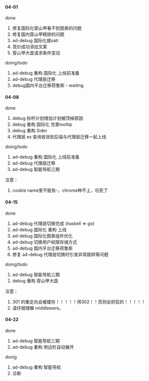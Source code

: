 #### 04-01

done
1. 修复国际化穿山甲看不到图表的问题
2. 修复国内穿山甲精排的问题
3. ad-debug 国际化接sati
4. 竞价成功添加文案
5. 穿山甲大盘请求条件变动

doing/todo
1. ad-debug 重构 国际化 上线前准备
2. ad-debug 代理层迁移
3. debug国内平台迁移荷鲁斯 - waiting

#### 04-08

done
1. debug 标杆计划增加计划被顶掉原因
2. debug 重构 国际化 完善tooltip
3. debug 重构 Sider
4. 代理层 es 查询收敛到后端与代理层迁移一起上线

doing/todo
1. ad-debug 重构 国际化 上线前准备
2. ad-debug 代理层迁移
3. ad-debug 智能导航三期

注意：
1. cookie name里不能有-，chrome种不上，坑死了

#### 04-15
done
1. ad-debug 代理层切换完成 (haskell => go)
2. ad-debug 国际化 重构 上线
3. ad-debug 国际化图表组件优化
4. ad-debug 切换用户权限存储方式
5. ad-debug 国内平台迁移荷鲁斯
6. 修复 ad-debug 代理层切换时引发异常跳转等问题

doing/todo
1. ad-debug 智能导航三期
2. debug 重构 穿山甲大盘

注意：
1. 301 的重定向会被缓存！！！！！用302！！否则会抓狂的！！！！！
2. 请仔细理解 middleware。

#### 04-22

done
1. ad-debug 智能导航三期
2. ad-debug 重构 侧边栏自动展开

donig
1. ad-debug 重构 智能导航
2. 诊断